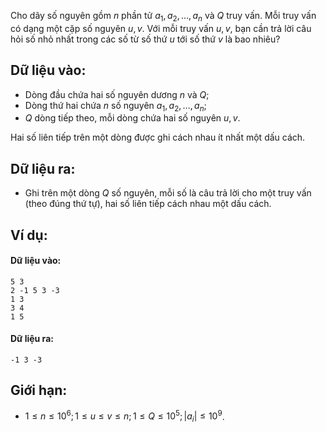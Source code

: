 Cho dãy số nguyên gồm $n$ phần tử $a_1, a_2, …, a_n$ và $Q$ truy vấn. Mỗi truy vấn có dạng một cặp số nguyên $u, v$. Với mỗi truy vấn $u, v$, bạn cần trả lời câu hỏi số nhỏ nhất trong các số từ số thứ $u$ tới số thứ $v$ là bao nhiêu?

## Dữ liệu vào:
- Dòng đầu chứa hai số nguyên dương $n$ và $Q$;
- Dòng thứ hai chứa $n$ số nguyên $a_1, a_2, …, a_n$;
- $Q$ dòng tiếp theo, mỗi dòng chứa hai số nguyên $u, v$.

Hai số liên tiếp trên một dòng được ghi cách nhau ít nhất một dấu cách.

## Dữ liệu ra:
- Ghi trên một dòng $Q$ số nguyên, mỗi số là câu trả lời cho một truy vấn (theo đúng thứ tự), hai số liên tiếp cách nhau một dấu cách.

## Ví dụ:
#### Dữ liệu vào:
```
5 3
2 -1 5 3 -3
1 3
3 4
1 5
```

#### Dữ liệu ra:
```
-1 3 -3
```

## Giới hạn:
- $1 ≤ n ≤ 10^6; 1 ≤ u ≤ v ≤ n; 1 ≤ Q ≤ 10^5; |a_i| ≤ 10^9$.